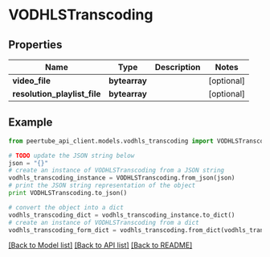 # VODHLSTranscoding


## Properties
Name | Type | Description | Notes
------------ | ------------- | ------------- | -------------
**video_file** | **bytearray** |  | [optional] 
**resolution_playlist_file** | **bytearray** |  | [optional] 

## Example

```python
from peertube_api_client.models.vodhls_transcoding import VODHLSTranscoding

# TODO update the JSON string below
json = "{}"
# create an instance of VODHLSTranscoding from a JSON string
vodhls_transcoding_instance = VODHLSTranscoding.from_json(json)
# print the JSON string representation of the object
print VODHLSTranscoding.to_json()

# convert the object into a dict
vodhls_transcoding_dict = vodhls_transcoding_instance.to_dict()
# create an instance of VODHLSTranscoding from a dict
vodhls_transcoding_form_dict = vodhls_transcoding.from_dict(vodhls_transcoding_dict)
```
[[Back to Model list]](../README.md#documentation-for-models) [[Back to API list]](../README.md#documentation-for-api-endpoints) [[Back to README]](../README.md)


